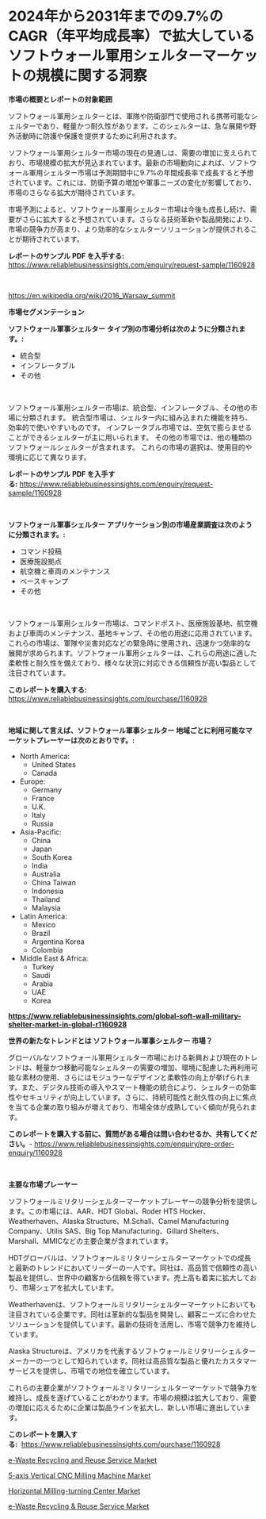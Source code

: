 <p><h1>2024年から2031年までの9.7%のCAGR（年平均成長率）で拡大しているソフトウォール軍用シェルターマーケットの規模に関する洞察</h1></p><p><strong>市場の概要とレポートの対象範囲</strong></p>
<p><p>ソフトウォール軍用シェルターとは、軍隊や防衛部門で使用される携帯可能なシェルターであり、軽量かつ耐久性があります。このシェルターは、急な展開や野外活動時に防護や保護を提供するために利用されます。</p><p>ソフトウォール軍用シェルター市場の現在の見通しは、需要の増加に支えられており、市場規模の拡大が見込まれています。最新の市場動向によれば、ソフトウォール軍用シェルター市場は予測期間中に9.7%の年間成長率で成長すると予想されています。これには、防衛予算の増加や軍事ニーズの変化が影響しており、市場のさらなる拡大が期待されています。</p><p>市場予測によると、ソフトウォール軍用シェルター市場は今後も成長し続け、需要がさらに拡大すると予想されています。さらなる技術革新や製品開発により、市場の競争力が高まり、より効率的なシェルターソリューションが提供されることが期待されています。</p></p>
<p><strong>レポートのサンプル PDF を入手する:</strong> <a href="https://www.reliablebusinessinsights.com/enquiry/request-sample/1160928">https://www.reliablebusinessinsights.com/enquiry/request-sample/1160928</a></p>
<p>&nbsp;</p>
<p><a href="https://en.wikipedia.org/wiki/2016_Warsaw_summit">https://en.wikipedia.org/wiki/2016_Warsaw_summit</a></p>
<p><strong>市場セグメンテーション</strong></p>
<p><strong>ソフトウォール軍事シェルター タイプ別の市場分析は次のように分類されます。:</strong></p>
<p><ul><li>統合型</li><li>インフレータブル</li><li>その他</li></ul></p>
<p>&nbsp;</p>
<p><p>ソフトウォール軍用シェルター市場は、統合型、インフレータブル、その他の市場に分類されます。 統合型市場は、シェルター内に組み込まれた機能を持ち、効率的で使いやすいものです。 インフレータブル市場では、空気で膨らませることができるシェルターが主に用いられます。 その他の市場では、他の種類のソフトウォールシェルターが含まれます。 これらの市場の選択は、使用目的や環境に応じて異なります。</p></p>
<p><strong>レポートのサンプル PDF を入手する:</strong>&nbsp;<a href="https://www.reliablebusinessinsights.com/enquiry/request-sample/1160928">https://www.reliablebusinessinsights.com/enquiry/request-sample/1160928</a></p>
<p>&nbsp;</p>
<p><strong> ソフトウォール軍事シェルター アプリケーション別の市場産業調査は次のように分類されます。:</strong></p>
<p><ul><li>コマンド投稿</li><li>医療施設拠点</li><li>航空機と車両のメンテナンス</li><li>ベースキャンプ</li><li>その他</li></ul></p>
<p>&nbsp;</p>
<p><p>ソフトウォール軍用シェルター市場は、コマンドポスト、医療施設基地、航空機および車両のメンテナンス、基地キャンプ、その他の用途に応用されています。これらの市場は、軍隊や災害対応などの緊急時に使用され、迅速かつ効率的な展開が求められます。ソフトウォール軍用シェルターは、これらの用途に適した柔軟性と耐久性を備えており、様々な状況に対応できる信頼性が高い製品として注目されています。</p></p>
<p><strong>このレポートを購入する:</strong>&nbsp; <a href="https://www.reliablebusinessinsights.com/purchase/1160928">https://www.reliablebusinessinsights.com/purchase/1160928</a></p>
<p>&nbsp;</p>
<p><strong>地域に関して言えば、ソフトウォール軍事シェルター 地域ごとに利用可能なマーケットプレーヤーは次のとおりです。:</strong></p>
<p><ul>
    <li>
        North America:
        <ul>
            <li>United States</li>
            <li>Canada</li>
        </ul>
    </li>
    <li>
        Europe:
        <ul>
            <li>Germany</li>
            <li>France</li>
            <li>U.K.</li>
            <li>Italy</li>
            <li>Russia</li>
        </ul>
    </li>
    <li>
        Asia-Pacific:
        <ul>
            <li>China</li>
            <li>Japan</li>
            <li>South Korea</li>
            <li>India</li>
            <li>Australia</li>
            <li>China Taiwan</li>
            <li>Indonesia</li>
            <li>Thailand</li>
            <li>Malaysia</li>
        </ul>
    </li>
    <li>
        Latin America:
        <ul>
            <li>Mexico</li>
            <li>Brazil</li>
            <li>Argentina Korea</li>
            <li>Colombia</li>
        </ul>
    </li>
    <li>
        Middle East & Africa:
        <ul>
            <li>Turkey</li>
            <li>Saudi</li>
            <li>Arabia</li>
            <li>UAE</li>
            <li>Korea</li>
        </ul>
    </li>
    </ul></p>
<p><strong><a href="https://www.reliablebusinessinsights.com/global-soft-wall-military-shelter-market-in-global-r1160928">https://www.reliablebusinessinsights.com/global-soft-wall-military-shelter-market-in-global-r1160928</a></strong>&nbsp;</p>
<p><strong>世界の新たなトレンドとは ソフトウォール軍事シェルター 市場？</strong></p>
<p><p>グローバルなソフトウォール軍用シェルター市場における新興および現在のトレンドは、軽量かつ移動可能なシェルターの需要の増加、環境に配慮した再利用可能な素材の使用、さらにはモジュラーなデザインと柔軟性の向上が挙げられます。また、デジタル技術の導入やスマート機能の統合により、シェルターの効率性やセキュリティが向上しています。さらに、持続可能性と耐久性の向上に焦点を当てる企業の取り組みが増えており、市場全体が成熟していく傾向が見られます。</p></p>
<p><strong>このレポートを購入する前に、質問がある場合は問い合わせるか、共有してください。</strong>- <a href="https://www.reliablebusinessinsights.com/enquiry/pre-order-enquiry/1160928">https://www.reliablebusinessinsights.com/enquiry/pre-order-enquiry/1160928</a></p>
<p>&nbsp;</p>
<p><strong>主要な市場プレーヤー</strong></p>
<p><p>ソフトウォールミリタリーシェルターマーケットプレーヤーの競争分析を提供します。この市場には、AAR、HDT Global、Roder HTS Hocker、Weatherhaven、Alaska Structure、M.Schall、Camel Manufacturing Company、Utilis SAS、Big Top Manufacturing、Gillard Shelters、Marshall、MMICなどの主要企業が含まれています。</p><p>HDTグローバルは、ソフトウォールミリタリーシェルターマーケットでの成長と最新のトレンドにおいてリーダーの一人です。同社は、高品質で信頼性の高い製品を提供し、世界中の顧客から信頼を得ています。売上高も着実に拡大しており、市場シェアを拡大しています。</p><p>Weatherhavenは、ソフトウォールミリタリーシェルターマーケットにおいても注目されている企業です。同社は革新的な製品を開発し、顧客ニーズに合わせたソリューションを提供しています。最新の技術を活用し、市場で競争力を維持しています。</p><p>Alaska Structureは、アメリカを代表するソフトウォールミリタリーシェルターメーカーの一つとして知られています。同社は高品質な製品と優れたカスタマーサービスを提供し、市場での地位を確立しています。</p><p>これらの主要企業がソフトウォールミリタリーシェルターマーケットで競争力を維持し、成長を遂げていることがわかります。市場の規模は拡大しており、需要の増加に応えるために企業は製品ラインを拡大し、新しい市場に進出しています。</p></p>
<p><strong>このレポートを購入する:</strong>&nbsp;&nbsp;<a href="https://www.reliablebusinessinsights.com/purchase/1160928">https://www.reliablebusinessinsights.com/purchase/1160928</a></p>
<p><p><a href="https://github.com/ashman753/Market-Research-Report-List-2/blob/main/e-waste-recycling-and-reuse-service-market.md">e-Waste Recycling and Reuse Service Market</a></p><p><a href="https://issuu.com/reportprime-2/docs/5-axis-vertical-cnc-milling-machine-market-size-20">5-axis Vertical CNC Milling Machine Market</a></p><p><a href="https://issuu.com/reportprime-2/docs/horizontal-milling-turning-center-market-size-2030">Horizontal Milling-turning Center Market</a></p><p><a href="https://github.com/singletonthaxterkelliehr2df/Market-Research-Report-List-3/blob/main/e-waste-recycling-reuse-service-market.md">e-Waste Recycling & Reuse Service Market</a></p></p>
